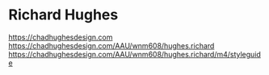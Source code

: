 # Richard Hughes

https://chadhughesdesign.com
https://chadhughesdesign.com/AAU/wnm608/hughes.richard
https://chadhughesdesign.com/AAU/wnm608/hughes.richard/m4/styleguide
